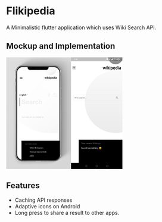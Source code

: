 # Flikipedia

A Minimalistic flutter application which uses Wiki Search API.

## Mockup and Implementation
<img src = "ui.png" height="300"><img src = "preview.jpg" height="300">


## Features
 - Caching API responses
 - Adaptive icons on Android
 - Long press to share a result to other apps.

